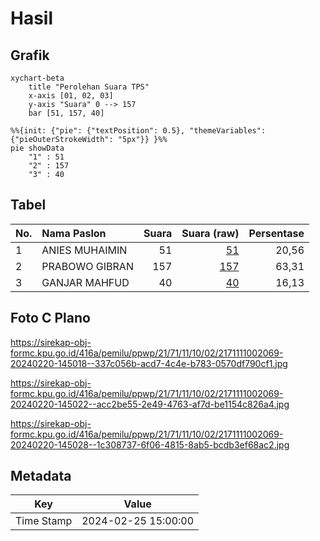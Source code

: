 # Hasil

## Grafik

```mermaid
xychart-beta
    title "Perolehan Suara TPS"
    x-axis [01, 02, 03]
    y-axis "Suara" 0 --> 157
    bar [51, 157, 40]
```

```mermaid
%%{init: {"pie": {"textPosition": 0.5}, "themeVariables": {"pieOuterStrokeWidth": "5px"}} }%%
pie showData
    "1" : 51
    "2" : 157
    "3" : 40
```

## Tabel

| No. | Nama Paslon    | Suara | Suara (raw) | Persentase |
|:--- |:-------------- | -----:| -----------:| ----------:|
| 1   | ANIES MUHAIMIN | 51    | [51][p-1]   | 20,56      |
| 2   | PRABOWO GIBRAN | 157   | [157][p-2]  | 63,31      |
| 3   | GANJAR MAHFUD  | 40    | [40][p-3]   | 16,13      |


[p-1]: https://github.com/gigit-pemilu/pemilu-2024-21-kepulauan-riau/blob/main/pilpres/hitung-suara/sub/21-kepulauan-riau/sub/71-kota-batam/sub/11-sagulung/sub/1002-sungai-binti/sub/069-tps/sub/paslon-1.txt
[p-2]: https://github.com/gigit-pemilu/pemilu-2024-21-kepulauan-riau/blob/main/pilpres/hitung-suara/sub/21-kepulauan-riau/sub/71-kota-batam/sub/11-sagulung/sub/1002-sungai-binti/sub/069-tps/sub/paslon-2.txt
[p-3]: https://github.com/gigit-pemilu/pemilu-2024-21-kepulauan-riau/blob/main/pilpres/hitung-suara/sub/21-kepulauan-riau/sub/71-kota-batam/sub/11-sagulung/sub/1002-sungai-binti/sub/069-tps/sub/paslon-3.txt

## Foto C Plano

https://sirekap-obj-formc.kpu.go.id/416a/pemilu/ppwp/21/71/11/10/02/2171111002069-20240220-145018--337c056b-acd7-4c4e-b783-0570df790cf1.jpg

https://sirekap-obj-formc.kpu.go.id/416a/pemilu/ppwp/21/71/11/10/02/2171111002069-20240220-145022--acc2be55-2e49-4763-af7d-be1154c826a4.jpg

https://sirekap-obj-formc.kpu.go.id/416a/pemilu/ppwp/21/71/11/10/02/2171111002069-20240220-145028--1c308737-6f06-4815-8ab5-bcdb3ef68ac2.jpg


## Metadata

| Key        | Value               |
| ---------- | ------------------- |
| Time Stamp | 2024-02-25 15:00:00 |



